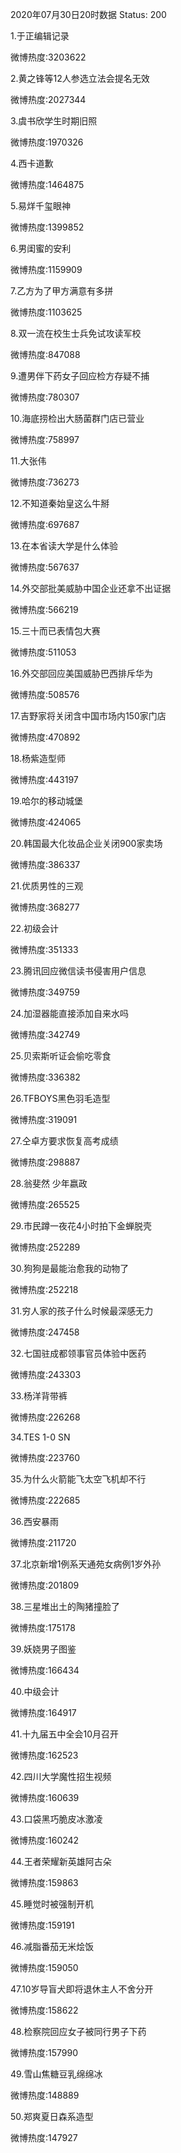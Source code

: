 2020年07月30日20时数据
Status: 200

1.于正编辑记录

微博热度:3203622

2.黄之锋等12人参选立法会提名无效

微博热度:2027344

3.虞书欣学生时期旧照

微博热度:1970326

4.西卡道歉

微博热度:1464875

5.易烊千玺眼神

微博热度:1399852

6.男闺蜜的安利

微博热度:1159909

7.乙方为了甲方满意有多拼

微博热度:1103625

8.双一流在校生士兵免试攻读军校

微博热度:847088

9.遭男伴下药女子回应检方存疑不捕

微博热度:780307

10.海底捞检出大肠菌群门店已营业

微博热度:758997

11.大张伟

微博热度:736273

12.不知道秦始皇这么牛掰

微博热度:697687

13.在本省读大学是什么体验

微博热度:567637

14.外交部批美威胁中国企业还拿不出证据

微博热度:566219

15.三十而已表情包大赛

微博热度:511053

16.外交部回应美国威胁巴西排斥华为

微博热度:508576

17.吉野家将关闭含中国市场内150家门店

微博热度:470892

18.杨紫造型师

微博热度:443197

19.哈尔的移动城堡

微博热度:424065

20.韩国最大化妆品企业关闭900家卖场

微博热度:386337

21.优质男性的三观

微博热度:368277

22.初级会计

微博热度:351333

23.腾讯回应微信读书侵害用户信息

微博热度:349759

24.加湿器能直接添加自来水吗

微博热度:342749

25.贝索斯听证会偷吃零食

微博热度:336382

26.TFBOYS黑色羽毛造型

微博热度:319091

27.仝卓方要求恢复高考成绩

微博热度:298887

28.翁斐然 少年嬴政

微博热度:265525

29.市民蹲一夜花4小时拍下金蝉脱壳

微博热度:252289

30.狗狗是最能治愈我的动物了

微博热度:252218

31.穷人家的孩子什么时候最深感无力

微博热度:247458

32.七国驻成都领事官员体验中医药

微博热度:243303

33.杨洋背带裤

微博热度:226268

34.TES 1-0 SN

微博热度:223760

35.为什么火箭能飞太空飞机却不行

微博热度:222685

36.西安暴雨

微博热度:211720

37.北京新增1例系天通苑女病例1岁外孙

微博热度:201809

38.三星堆出土的陶猪撞脸了

微博热度:175178

39.妖娆男子图鉴

微博热度:166434

40.中级会计

微博热度:164917

41.十九届五中全会10月召开

微博热度:162523

42.四川大学魔性招生视频

微博热度:160639

43.口袋黑巧脆皮冰激凌

微博热度:160242

44.王者荣耀新英雄阿古朵

微博热度:159863

45.睡觉时被强制开机

微博热度:159191

46.减脂番茄无米烩饭

微博热度:159050

47.10岁导盲犬即将退休主人不舍分开

微博热度:158622

48.检察院回应女子被同行男子下药

微博热度:157990

49.雪山焦糖豆乳绵绵冰

微博热度:148889

50.郑爽夏日森系造型

微博热度:147927

